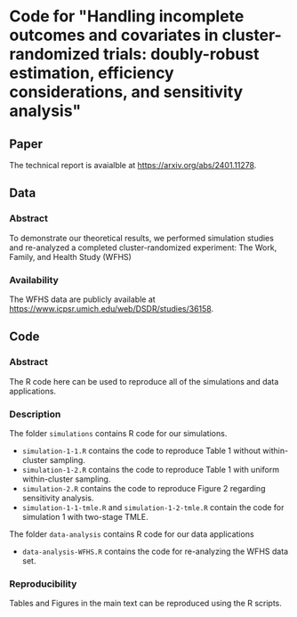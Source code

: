 # Code for "Handling incomplete outcomes and covariates in cluster-randomized trials: doubly-robust estimation, efficiency considerations, and sensitivity analysis"

## Paper

The technical report is avaialble at https://arxiv.org/abs/2401.11278.

## Data

### Abstract 

To demonstrate our theoretical results, we performed simulation studies and re-analyzed a completed cluster-randomized experiment: The Work, Family, and Health Study (WFHS)

### Availability 
The WFHS data are publicly available at https://www.icpsr.umich.edu/web/DSDR/studies/36158.

## Code

### Abstract
The R code here can be used to reproduce all of the simulations and data applications.

### Description 
The folder `simulations` contains R code for our simulations.

 - `simulation-1-1.R` contains the code to reproduce Table 1 without within-cluster sampling. 
 - `simulation-1-2.R` contains the code to reproduce Table 1 with uniform within-cluster sampling. 
 - `simulation-2.R` contains the code to reproduce Figure 2 regarding sensitivity analysis. 
 - `simulation-1-1-tmle.R` and `simulation-1-2-tmle.R` contain the code for simulation 1 with two-stage TMLE. 
 
 The folder `data-analysis` contains R code for our data applications
 
 - `data-analysis-WFHS.R` contains the code for re-analyzing the WFHS data set.

### Reproducibility 
Tables and Figures in the main text can be reproduced using the R scripts.
